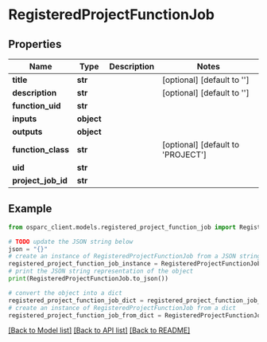 # RegisteredProjectFunctionJob


## Properties

Name | Type | Description | Notes
------------ | ------------- | ------------- | -------------
**title** | **str** |  | [optional] [default to '']
**description** | **str** |  | [optional] [default to '']
**function_uid** | **str** |  | 
**inputs** | **object** |  | 
**outputs** | **object** |  | 
**function_class** | **str** |  | [optional] [default to 'PROJECT']
**uid** | **str** |  | 
**project_job_id** | **str** |  | 

## Example

```python
from osparc_client.models.registered_project_function_job import RegisteredProjectFunctionJob

# TODO update the JSON string below
json = "{}"
# create an instance of RegisteredProjectFunctionJob from a JSON string
registered_project_function_job_instance = RegisteredProjectFunctionJob.from_json(json)
# print the JSON string representation of the object
print(RegisteredProjectFunctionJob.to_json())

# convert the object into a dict
registered_project_function_job_dict = registered_project_function_job_instance.to_dict()
# create an instance of RegisteredProjectFunctionJob from a dict
registered_project_function_job_from_dict = RegisteredProjectFunctionJob.from_dict(registered_project_function_job_dict)
```
[[Back to Model list]](../README.md#documentation-for-models) [[Back to API list]](../README.md#documentation-for-api-endpoints) [[Back to README]](../README.md)


